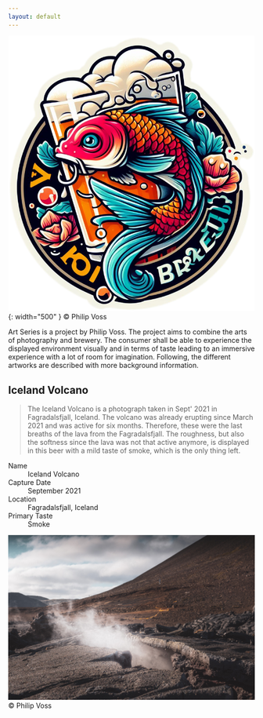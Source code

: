 ```yaml
---
layout: default
---
```


![Koi Braeu](/thumbnail.png){: width="500" }
&copy; Philip Voss

Art Series is a project by Philip Voss. The project aims to combine the arts of photography and brewery. The consumer shall be able to experience the displayed environment visually and in terms of taste leading to an immersive experience with a lot of room for imagination. Following, the different artworks are described with more background information.

## Iceland Volcano 

> The Iceland Volcano is a photograph taken in Sept' 2021 in Fagradalsfjall, Iceland.
> The volcano was already erupting since March 2021 and was active for six months.
> Therefore, these were the last breaths of the lava from the Fagradalsfjall. 
> The roughness, but also the softness since the lava was not that active anymore, is displayed in this beer
> with a mild taste of smoke, which is the only thing left.

<dl>
<dt>Name</dt>
<dd>Iceland Volcano</dd>
<dt>Capture Date</dt>
<dd>September 2021</dd>
<dt>Location</dt>
<dd>Fagradalsfjall, Iceland</dd>
<dt>Primary Taste</dt>
<dd>Smoke</dd>
</dl>

![Iceland Volcano](/iceland_volcano.jpg)
&copy; Philip Voss
